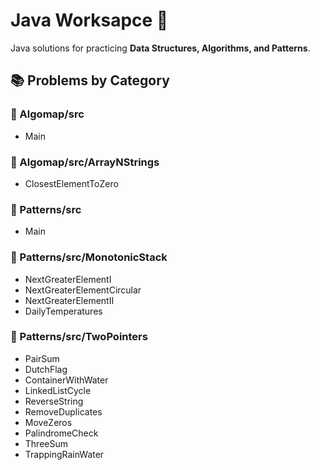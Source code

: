# Java Worksapce 🚀

Java solutions for practicing **Data Structures, Algorithms, and Patterns**.

## 📚 Problems by Category

### 📂 Algomap/src
- Main

### 📂 Algomap/src/ArrayNStrings
- ClosestElementToZero

### 📂 Patterns/src
- Main

### 📂 Patterns/src/MonotonicStack
- NextGreaterElementI
- NextGreaterElementCircular
- NextGreaterElementII
- DailyTemperatures

### 📂 Patterns/src/TwoPointers
- PairSum
- DutchFlag
- ContainerWithWater
- LinkedListCycle
- ReverseString
- RemoveDuplicates
- MoveZeros
- PalindromeCheck
- ThreeSum
- TrappingRainWater

